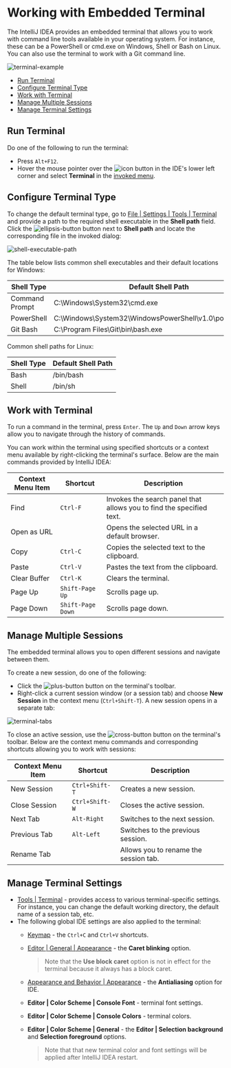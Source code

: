 # Working with Embedded Terminal

The IntelliJ IDEA provides an embedded terminal that allows you to work with command line tools available in your operating system. For instance, these can be a PowerShell or cmd.exe on Windows, Shell or Bash on Linux. You can also use the terminal to work with a Git command line.

![terminal-example](https://user-images.githubusercontent.com/35970470/35732900-52fca588-082c-11e8-965d-48b4369c0486.png)

* [Run Terminal](#run)
* [Configure Terminal Type](#terminal-type)
* [Work with Terminal](#work)
* [Manage Multiple Sessions](#sessions)
* [Manage Terminal Settings](#terminal-settings)


## <a name="run"/>Run Terminal
Do one of the following to run the terminal:
* Press ```Alt+F12```.
* Hover the mouse pointer over the ![icon](https://user-images.githubusercontent.com/35970470/35734067-dbfa1f2e-0830-11e8-87bf-f48be1027792.png) button in the IDE's lower left corner and select **Terminal** in the [invoked menu](https://www.jetbrains.com/help/idea/working-with-tool-windows.html#tool_window_quick_access).


## <a name="terminal-type"/>Configure Terminal Type
To change the default terminal type, go to [File | Settings | Tools | Terminal](https://www.jetbrains.com/help/idea/terminal.html) and provide a path to the required shell executable in the **Shell path** field. Click the ![ellipsis-button](https://user-images.githubusercontent.com/35970470/35767054-6b6532d8-08f5-11e8-97e3-b8e0da50c6a5.png) button next to **Shell path** and locate the corresponding file in the invoked dialog:

![shell-executable-path](https://user-images.githubusercontent.com/35970470/35766911-0aaec43e-08f2-11e8-87ca-39db9ca44ea3.png)

The table below lists common shell executables and their default locations for Windows:

| Shell Type     | Default Shell Path                                        |
|----------------|-----------------------------------------------------------|
| Command Prompt | C:\Windows\System32\cmd.exe                               |
| PowerShell     | C:\Windows\System32\WindowsPowerShell\v1.0\powershell.exe |
| Git Bash       | C:\Program Files\Git\bin\bash.exe                         |

Common shell paths for Linux:

| Shell Type | Default Shell Path |
|------------|--------------------|
| Bash       | /bin/bash          |
| Shell      | /bin/sh            |

## <a name="work"/>Work with Terminal

To run a command in the terminal, press ```Enter```. The ```Up``` and ```Down``` arrow keys allow you to navigate through the history of commands.

You can work within the terminal using specified shortcuts or a context menu available by right-clicking the terminal's surface. Below are the main commands provided by IntelliJ IDEA:

| Context Menu Item | Shortcut              | Description                                                          |
|-------------------|-----------------------|----------------------------------------------------------------------|
| Find              | ```Ctrl-F```          | Invokes the search panel that allows you to find the specified text. |
| Open as URL       |                       | Opens the selected URL in a default browser.                         |
| Copy              | ```Ctrl-C```          | Copies the selected text to the clipboard.                           |
| Paste             | ```Ctrl-V```          | Pastes the text from the clipboard.                                  |
| Clear Buffer      | ```Ctrl-K```          | Clears the terminal.                                                 |
| Page Up           | ```Shift-Page Up```   | Scrolls page up.                                                     |
| Page Down         | ```Shift-Page Down``` | Scrolls page down.                                                   |

## <a name="sessions"/>Manage Multiple Sessions
The embedded terminal allows you to open different sessions and navigate between them.

To create a new session, do one of the following:
* Click the ![plus-button](https://user-images.githubusercontent.com/35970470/35767442-63e34c54-08fd-11e8-8f7c-99af774d947c.png) button on the terminal's toolbar.
* Right-click a current session window (or a session tab) and choose **New Session** in the context menu (```Ctrl+Shift-T```).
A new session opens in a separate tab:

![terminal-tabs](https://user-images.githubusercontent.com/35970470/35767570-959bf32a-08ff-11e8-998a-8026f92b2b2e.png)

To close an active session, use the ![cross-button](https://user-images.githubusercontent.com/35970470/35767540-e515b752-08fe-11e8-9347-8ced8e78e229.png) button on the terminal's toolbar.
Below are the context menu commands and corresponding shortcuts allowing you to work with sessions:

| Context Menu Item | Shortcut           | Description                           |
|-------------------|--------------------|---------------------------------------|
| New Session       | ```Ctrl+Shift-T``` | Creates a new session.                |
| Close Session     | ```Ctrl+Shift-W``` | Closes the active session.            |
| Next Tab          | ```Alt-Right```    | Switches to the next session.         |
| Previous Tab      | ```Alt-Left```     | Switches to the previous session.     |
| Rename Tab        |                    | Allows you to rename the session tab. |

## <a name="terminal-settings"/>Manage Terminal Settings
* [Tools | Terminal](https://www.jetbrains.com/help/idea/terminal.html) - provides access to various terminal-specific settings. For instance, you can change the default working directory, the default name of a session tab, etc.
* The following global IDE settings are also applied to the terminal:
    * [Keymap](https://www.jetbrains.com/help/idea/keymap.html) - the ```Ctrl+C``` and ```Ctrl+V``` shortcuts.
    * [Editor | General | Appearance](https://www.jetbrains.com/help/idea/appearance-2.html) - the **Caret blinking** option.
      > Note that the **Use block caret** option is not in effect for the terminal because it always has a block caret.
    * [Appearance and Behavior | Appearance](https://www.jetbrains.com/help/idea/appearance.html) - the **Antialiasing** option for IDE.
    * **Editor | Color Scheme | Console Font** - terminal font settings.
    * **Editor | Color Scheme | Console Colors** - terminal colors.
    * **Editor | Color Scheme | General** - the **Editor | Selection background** and **Selection foreground** options.

      > Note that that new terminal color and font settings will be applied after IntelliJ IDEA restart.
